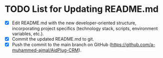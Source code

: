 # TODO List for Updating README.md

- [x] Edit README.md with the new developer-oriented structure, incorporating project specifics (technology stack, scripts, environment variables, etc.).
- [x] Commit the updated README.md to git.
- [x] Push the commit to the main branch on GitHub (https://github.com/a-muhammed-ajmal/AidPlug-CRM).
